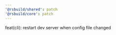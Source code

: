 ```yaml
---
'@rsbuild/shared': patch
'@rsbuild/core': patch
---
```


feat(cli): restart dev server when config file changed
